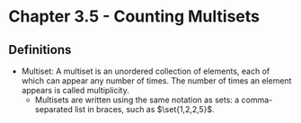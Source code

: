 # Chapter 3.5 - Counting Multisets

## Definitions
- Multiset: A multiset is an unordered collection of elements, each of which can appear any number of times. The number of times an element appears is called multiplicity.
    - Multisets are written using the same notation as sets: a comma-separated list in braces, such as $\set{1,2,2,5}$.


